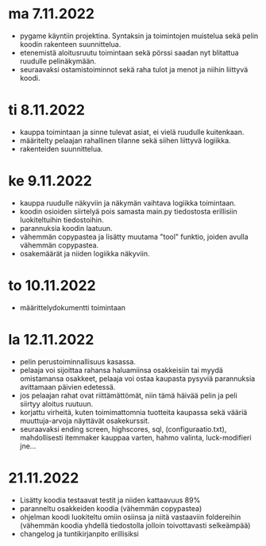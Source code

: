 
# ma 7.11.2022
- pygame käyntiin projektina. Syntaksin ja toimintojen muistelua sekä pelin koodin rakenteen suunnittelua.
- etenemistä aloitusruutu toimintaan sekä pörssi saadan nyt blitattua ruudulle pelinäkymään.
- seuraavaksi ostamistoiminnot sekä raha tulot ja menot ja niihin liittyvä koodi.


# ti 8.11.2022
- kauppa toimintaan ja sinne tulevat asiat, ei vielä ruudulle kuitenkaan.
- määritelty pelaajan rahallinen tilanne sekä siihen liittyvä logiikka.
- rakenteiden suunnittelua.


# ke 9.11.2022
- kauppa ruudulle näkyviin ja näkymän vaihtava logiikka toimintaan.
- koodin osioiden siirtelyä pois samasta main.py tiedostosta erillisiin luokiteltuihin tiedostoihin.
- parannuksia koodin laatuun.
- vähemmän copypastea ja lisätty muutama "tool" funktio, joiden avulla vähemmän copypastea.
- osakemäärät ja niiden logiikka näkyviin.


# to 10.11.2022
  - määrittelydokumentti toimintaan
  

# la 12.11.2022
- pelin perustoiminnallisuus kasassa.
 - pelaaja voi sijoittaa rahansa haluamiinsa osakkeisiin tai myydä omistamansa osakkeet, pelaaja voi ostaa kaupasta pysyviä parannuksia avittamaan päivien edetessä.
 - jos pelaajan rahat ovat riittämättömät, niin tämä häivää pelin ja peli siirtyy aloitus ruutuun.
- korjattu virheitä, kuten toimimattomnia tuotteita kaupassa sekä vääriä muuttuja-arvoja näyttävät osakekurssit.
- seuraavaksi ending screen, highscores, sql, (configuraatio.txt), mahdollisesti itemmaker kauppaa varten, hahmo valinta, luck-modifieri jne...

# 21.11.2022
- Lisätty koodia testaavat testit ja niiden kattaavuus 89%
- paranneltu osakkeiden koodia (vähemmän copypastea)
- ohjelman koodi luokiteltu omiin osiinsa ja niitä vastaaviin foldereihin (vähemmän koodia yhdellä tiedostolla jolloin toivottavasti selkeämpää)
- changelog ja tuntikirjanpito erillisiksi
